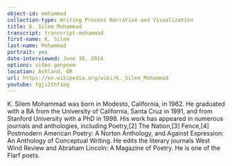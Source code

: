 ```yaml
---
object-id: mohammad
collection-type: Writing Process Narrative and Visualization 
title: K. Silem Mohammad
transcript: transcript-mohammad
first-name: K. Silem
last-name: Mohammad
portrait: yes
date-interviewed: June 16, 2014
options: video genpoem
location: Ashland, OR
url: https://en.wikipedia.org/wiki/K._Silem_Mohammad
youtube: tgji2thf1og
---
```


K. Silem Mohammad was born in Modesto, California, in 1962. He graduated with a BA from the University of California, Santa Cruz in 1991, and from Stanford University with a PhD in 1998. His work has appeared in numerous journals and anthologies, including Poetry,[2] The Nation,[3] Fence,[4] Postmodern American Poetry: A Norton Anthology, and Against Expression: An Anthology of Conceptual Writing. He edits the literary journals West Wind Review and Abraham Lincoln: A Magazine of Poetry. He is one of the Flarf poets.
